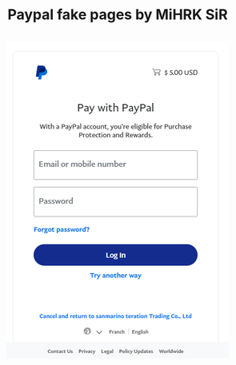 <h1 align="center"> Paypal fake pages by MiHRK SiR </h1>
<h1 align="center"><img src="Demo-Picture.png" > </h1>
